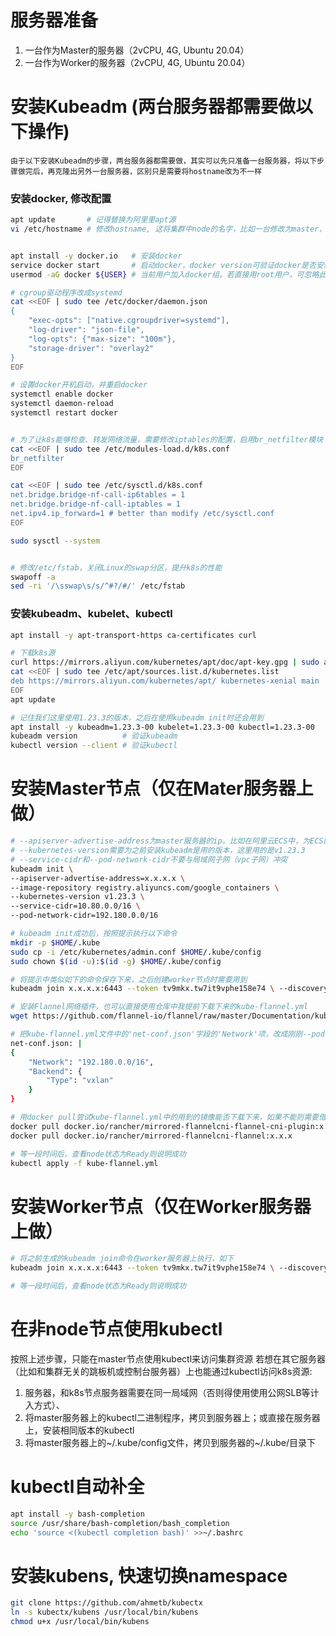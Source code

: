 # 服务器准备
1. 一台作为Master的服务器（2vCPU, 4G, Ubuntu 20.04）
2. 一台作为Worker的服务器（2vCPU, 4G, Ubuntu 20.04）



# 安装Kubeadm (两台服务器都需要做以下操作)
    由于以下安装Kubeadm的步骤，两台服务器都需要做，其实可以先只准备一台服务器，将以下步骤做完后，再克隆出另外一台服务器，区别只是需要将hostname改为不一样

### 安装docker, 修改配置
```bash
apt update       # 记得替换为阿里里apt源
vi /etc/hostname # 修改hostname, 这将集群中node的名字，比如一台修改为master，另一台修改为worker


apt install -y docker.io   # 安装docker
service docker start       # 启动docker，docker version可验证docker是否安装好
usermod -aG docker ${USER} # 当前用户加入docker组，若直接用root用户，可忽略此步骤

# cgroup驱动程序改成systemd
cat <<EOF | sudo tee /etc/docker/daemon.json
{
    "exec-opts": ["native.cgroupdriver=systemd"],
    "log-driver": "json-file",
    "log-opts": {"max-size": "100m"},
    "storage-driver": "overlay2"
}
EOF

# 设置docker开机启动，并重启docker
systemctl enable docker
systemctl daemon-reload
systemctl restart docker


# 为了让k8s能够检查、转发网络流量，需要修改iptables的配置，启用br_netfilter模块
cat <<EOF | sudo tee /etc/modules-load.d/k8s.conf
br_netfilter
EOF

cat <<EOF | sudo tee /etc/sysctl.d/k8s.conf
net.bridge.bridge-nf-call-ip6tables = 1
net.bridge.bridge-nf-call-iptables = 1
net.ipv4.ip_forward=1 # better than modify /etc/sysctl.conf
EOF

sudo sysctl --system


# 修改/etc/fstab，关闭Linux的swap分区，提升k8s的性能
swapoff -a
sed -ri '/\sswap\s/s/^#?/#/' /etc/fstab
```

### 安装kubeadm、kubelet、kubectl
```bash
apt install -y apt-transport-https ca-certificates curl

# 下载k8s源
curl https://mirrors.aliyun.com/kubernetes/apt/doc/apt-key.gpg | sudo apt-key add -
cat <<EOF | sudo tee /etc/apt/sources.list.d/kubernetes.list
deb https://mirrors.aliyun.com/kubernetes/apt/ kubernetes-xenial main
EOF
apt update

# 记住我们这里使用1.23.3的版本，之后在使用kubeadm init时还会用到
apt install -y kubeadm=1.23.3-00 kubelet=1.23.3-00 kubectl=1.23.3-00 
kubeadm version          # 验证kubeadm
kubectl version --client # 验证kubectl
```



# 安装Master节点（仅在Mater服务器上做）
```bash
# --apiserver-advertise-address为master服务器的ip。比如在阿里云ECS中，为ECS的私网ip
# --kubernetes-version需要为之前安装kubeadm是用的版本，这里用的是v1.23.3
# --service-cidr和--pod-network-cidr不要与局域网子网（vpc子网）冲突
kubeadm init \
--apiserver-advertise-address=x.x.x.x \
--image-repository registry.aliyuncs.com/google_containers \
--kubernetes-version v1.23.3 \
--service-cidr=10.80.0.0/16 \
--pod-network-cidr=192.180.0.0/16

# kubeadm init成功后，按照提示执行以下命令
mkdir -p $HOME/.kube
sudo cp -i /etc/kubernetes/admin.conf $HOME/.kube/config
sudo chown $(id -u):$(id -g) $HOME/.kube/config

# 将提示中类似如下的命令保存下来，之后创建worker节点时需要用到
kubeadm join x.x.x.x:6443 --token tv9mkx.tw7it9vphe158e74 \ --discovery-token-ca-cert-hash sha256:e8721b8630d5b562e23c010c70559a6d3084f629abad6a2920e87855f8fb96f3

# 安装Flannel网络插件，也可以直接使用仓库中我提前下载下来的kube-flannel.yml
wget https://github.com/flannel-io/flannel/raw/master/Documentation/kube-flannel.yml

# 把kube-flannel.yml文件中的'net-conf.json'字段的'Network'项，改成刚刚--pod-network-cidr中设置的pod地址段, 如下
net-conf.json: |
{
    "Network": "192.180.0.0/16",
    "Backend": {
        "Type": "vxlan"
    }
}

# 用docker pull尝试kube-flannel.yml中的用到的镜像能否下载下来，如果不能则需要借助dockerhub或aliyun registry, 并结合docker tag想办法将这两镜像pull下来
docker pull docker.io/rancher/mirrored-flannelcni-flannel-cni-plugin:x.x.x
docker pull docker.io/rancher/mirrored-flannelcni-flannel:x.x.x

# 等一段时间后，查看node状态为Ready则说明成功
kubectl apply -f kube-flannel.yml
```



# 安装Worker节点（仅在Worker服务器上做）
```bash
# 将之前生成的kubeadm join命令在worker服务器上执行，如下
kubeadm join x.x.x.x:6443 --token tv9mkx.tw7it9vphe158e74 \ --discovery-token-ca-cert-hash sha256:e8721b8630d5b562e23c010c70559a6d3084f629abad6a2920e87855f8fb96f3

# 等一段时间后，查看node状态为Ready则说明成功
```


# 在非node节点使用kubectl
按照上述步骤，只能在master节点使用kubectl来访问集群资源
若想在其它服务器（比如和集群无关的跳板机或控制台服务器）上也能通过kubectl访问k8s资源:
1. 服务器，和k8s节点服务器需要在同一局域网（否则得使用使用公网SLB等计入方式）、
2. 将master服务器上的kubectl二进制程序，拷贝到服务器上；或直接在服务器上，安装相同版本的kubectl
3. 将master服务器上的~/.kube/config文件，拷贝到服务器的~/.kube/目录下


# kubectl自动补全
```bash
apt install -y bash-completion
source /usr/share/bash-completion/bash_completion
echo 'source <(kubectl completion bash)' >>~/.bashrc
```



# 安装kubens, 快速切换namespace
```bash
git clone https://github.com/ahmetb/kubectx
ln -s kubectx/kubens /usr/local/bin/kubens
chmod u+x /usr/local/bin/kubens
```
